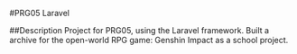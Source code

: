 #PRG05 Laravel

##Description
Project for PRG05, using the Laravel framework. Built a archive for the open-world RPG game: Genshin Impact as a 
school project.
